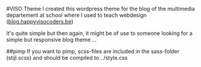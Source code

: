 #VISO Theme
I created this wordpress theme for the blog of the multimedia departement at school where I used to teach webdesign ([blog.happyvisocoders.be](http://blog.happyvisocoders.be)) 

It's quite simple but then again, it might be of use to someone looking for a simple but responsive blog theme ...

##pimp
If you want to pimp, scss-files are included in the sass-folder (stijl.scss) and should be compiled to ../style.css
